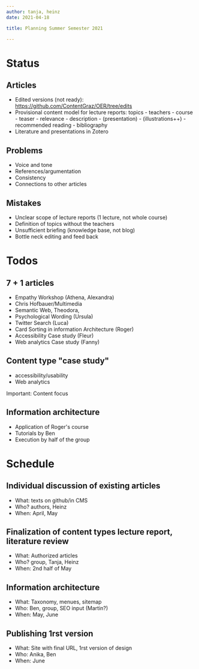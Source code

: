 ```yaml
---
author: tanja, heinz
date: 2021-04-18

title: Planning Summer Semester 2021

---
```


# Status

## Articles

- Edited versions (not ready): <https://github.com/ContentGraz/OER/tree/edits>
- Provisional content model for lecture reports: topics - teachers - course - teaser - relevance - description - (presentation) - (illustrations++) - recommended reading - bibliography
- Literature and presentations in Zotero

## Problems

- Voice and tone
- References/argumentation
- Consistency
- Connections to other articles

## Mistakes

- Unclear scope of lecture reports (1 lecture, not whole course)
- Definition of topics without the teachers
- Unsufficient briefing (knowledge base, not blog)
- Bottle neck editing and feed back

# Todos

## 7 + 1 articles

- Empathy Workshop (Athena, Alexandra)
- Chris Hofbauer/Multimedia
- Semantic Web, Theodora,
- Psychological Wording (Ursula)
- Twitter Search (Luca)
- Card Sorting in information Architecture (Roger)
- Accessibility Case study (Fleur)
- Web analytics Case study (Fanny)

## Content type "case study"

- accessibility/usability
- Web analytics

Important: Content focus

## Information architecture

- Application of Roger's course
- Tutorials by Ben
- Execution by half of the group

# Schedule

## Individual discussion of existing articles

- What: texts on github/in CMS
- Who? authors, Heinz
- When: April, May

## Finalization of content types lecture report, literature review

- What: Authorized articles
- Who? group, Tanja, Heinz
- When: 2nd half of May

## Information architecture

- What: Taxonomy, menues, sitemap
- Who: Ben, group, SEO input (Martin?)
- When: May, June

## Publishing 1rst version

- What: Site with final URL, 1rst version of design
- Who: Anika, Ben
- When: June
